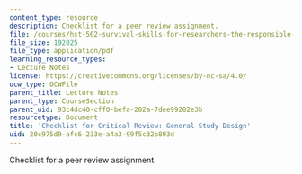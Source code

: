 ```yaml
---
content_type: resource
description: Checklist for a peer review assignment.
file: /courses/hst-502-survival-skills-for-researchers-the-responsible-conduct-of-research-spring-2003/20c975d9afc6233ea4a399f5c32b893d_7reviewchecklist.pdf
file_size: 192025
file_type: application/pdf
learning_resource_types:
- Lecture Notes
license: https://creativecommons.org/licenses/by-nc-sa/4.0/
ocw_type: OCWFile
parent_title: Lecture Notes
parent_type: CourseSection
parent_uid: 93c4dc40-cff0-befa-282a-7dee99282e3b
resourcetype: Document
title: 'Checklist for Critical Review: General Study Design'
uid: 20c975d9-afc6-233e-a4a3-99f5c32b893d
---
```

Checklist for a peer review assignment.